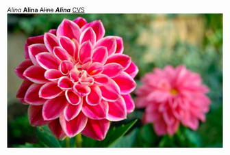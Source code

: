 *Alina*
**Alina**
~~Alina~~
***Alina***
[CVS](https://ru.wikipedia.org/wiki/CVS)
![Alt-текст](https://github.com/Arzhitova/zd1/blob/main/large-flowers.jpg)
